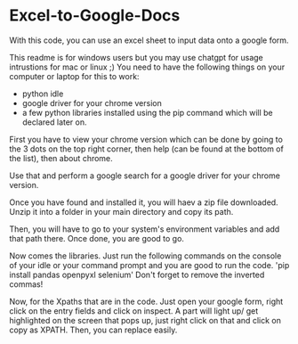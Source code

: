 # Excel-to-Google-Docs
With this code, you can use an excel sheet to input data onto a google form.

This readme is for windows users but you may use chatgpt for usage intrustions for mac or linux ;)
You need to have the following things on your computer or laptop for this to work:
- python idle
- google driver for your chrome version
- a few python libraries installed using the pip command which will be declared later on.

First you have to view your chrome version which can be done by going to the 3 dots on the top right corner, then help (can be found at the bottom of the list), then about chrome.

Use that and perform a google search for a google driver for your chrome version.

Once you have found and installed it, you will haev a zip file downloaded. Unzip it into a folder in your main directory and copy its path.

Then, you will have to go to your system's environment variables and add that path there. Once done, you are good to go.

Now comes the libraries. Just run the following commands on the console of your idle or your command prompt and you are good to run the code.
'pip install pandas openpyxl selenium'
Don't forget to remove the inverted commas!

Now, for the Xpaths that are in the code. Just open your google form, right click on the entry fields and click on inspect. A part will light up/ get highlighted on the screen that pops up, just right click on that and click on copy as XPATH.
Then, you can replace easily.
